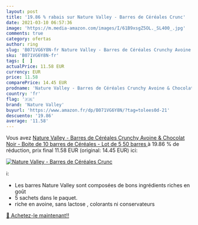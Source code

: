 ```yaml
---
layout: post
title: '19.86 % rabais sur Nature Valley - Barres de Céréales Crunc'
date: 2021-03-10 06:57:36
image: 'https://m.media-amazon.com/images/I/61B9xsgZ5OL._SL400_.jpg'
comments: true
category: ofertas
author: ring
slug: 'B071VG6Y8N-fr Nature Valley - Barres de Céréales Crunchy Avoine &...'
sku: 'B071VG6Y8N-fr'
tags: [  ]
actualPrice: 11.58 EUR
currency: EUR
price: 11.58
comparePrice: 14.45 EUR
prodname: 'Nature Valley - Barres de Céréales Crunchy Avoine & Chocolat Noir - Boite de 10 barres de Céréales - Lot de 5  50 barres '
country: 'fr'
flag: '🇫🇷'
brand: 'Nature Valley'
buyurl: 'https://www.amazon.fr/dp/B071VG6Y8N/?tag=tolees0d-21'
descuento: '19.86'
average: '11.58'
---
```


Vous avez [Nature Valley - Barres de Céréales Crunchy Avoine & Chocolat Noir - Boite de 10 barres de Céréales - Lot de 5  50 barres ](https://www.amazon.fr/dp/B071VG6Y8N/?tag=tolees0d-21)  à  19.86 % de réduction, prix final  11.58 EUR (original: 14.45 EUR) ici:

[![Nature Valley - Barres de Céréales Crunc](https://m.media-amazon.com/images/I/61B9xsgZ5OL._SL400_.jpg)](https://www.amazon.fr/dp/B071VG6Y8N/?tag=tolees0d-21)

ℹ️:

- Les barres Nature Valley sont composées de bons ingrédients riches en goût
- 5 sachets dans le paquet.
- riche en avoine, sans lactose , colorants ni conservateurs

[🛒 Achetez-le maintenant!!](https://www.amazon.fr/dp/B071VG6Y8N/?tag=tolees0d-21)
